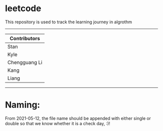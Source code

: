 # leetcode
This repository is used to track the learning journey in algrothm
****
|Contributors|
|---|
|Stan|
|Kyle|
|Chengguang Li|
|Kang|
|Liang|
****

# Naming:
From 2021-05-12, the file name should be appended with either single or double so that we know whether it is a check day, :)!
